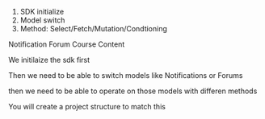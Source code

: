 1) SDK initialize
2) Model switch
3) Method: Select/Fetch/Mutation/Condtioning



Notification
Forum
Course Content



We initilaize the sdk first

Then we need to be able to switch models like Notifications or Forums

then we need to be able to operate on those models with differen methods

You will create a project structure to match this